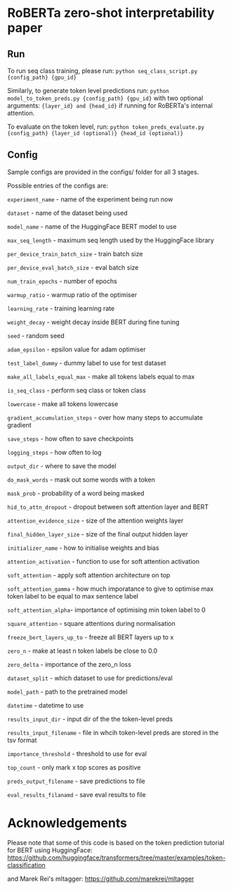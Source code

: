 # RoBERTa zero-shot interpretability paper

## Run

To run seq class training, please run: `python seq_class_script.py {config_path}
{gpu_id}`

Similarly, to generate token level predictions run: `python
model_to_token_preds.py {config_path} {gpu_id}` with two optional
arguments: `{layer_id} and {head_id}` if running for RoBERTa's
internal attention.

To evaluate on the token level, run: `python token_preds_evaluate.py
{config_path} {layer_id (optional)} {head_id (optional)}`

## Config
Sample configs are provided in the configs/ folder for all 3 stages.

Possible entries of the configs are:

`experiment_name` - name of the experiment being run now

`dataset` - name of the dataset being used

`model_name` - name of the HuggingFace BERT model to use

`max_seq_length` - maximum seq length used by the HuggingFace library

`per_device_train_batch_size` - train batch size

`per_device_eval_batch_size` - eval batch size

`num_train_epochs` - number of epochs

`warmup_ratio` - warmup ratio of the optimiser

`learning_rate` - training learning rate

`weight_decay` - weight decay inside BERT during fine tuning

`seed` - random seed

`adam_epsilon` - epsilon value for adam optimiser

`test_label_dummy` - dummy label to use for test dataset

`make_all_labels_equal_max` - make all tokens labels equal to max

`is_seq_class` - perform seq class or token class

`lowercase` - make all tokens lowercase

`gradient_accumulation_steps` - over how many steps to accumulate gradient

`save_steps` - how often to save checkpoints

`logging_steps` - how often to log

`output_dir` - where to save the model

`do_mask_words` - mask out some words with a <mask> token

`mask_prob` - probability of a word being masked

`hid_to_attn_dropout` - dropout between soft attention layer and BERT

`attention_evidence_size` - size of the attention weights layer

`final_hidden_layer_size` - size of the final output hidden layer

`initializer_name` - how to initialise weights and bias

`attention_activation` - function to use for soft attention activation

`soft_attention` - apply soft attention architecture on top

`soft_attention_gamma` - how much imporatance to give to optimise max token label to be equal to max sentence label


`soft_attention_alpha`- importance of optimising min token label to 0

`square_attention` - square attentions during normalisation

`freeze_bert_layers_up_to` - freeze all BERT layers up to x

`zero_n` - make at least n token labels be close to 0.0

`zero_delta` - importance of the zero_n loss

`dataset_split` - which dataset to use for predictions/eval

`model_path` - path to the pretrained model

`datetime` - datetime to use

`results_input_dir` - input dir of the the token-level preds

`results_input_filename` - file in whcih token-level preds are stored in the tsv format

`importance_threshold` - threshold to use for eval

`top_count` - only mark x top scores as positive

`preds_output_filename` - save predictions to file

`eval_results_filanamd` - save eval results to file


# Acknowledgements

Please note that some of this code is based on the token prediction tutorial for BERT using HuggingFace: https://github.com/huggingface/transformers/tree/master/examples/token-classification

and Marek Rei's mltagger: https://github.com/marekrei/mltagger
